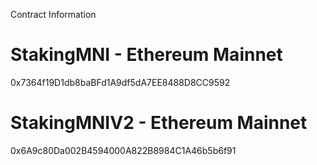 Contract Information

# StakingMNI - Ethereum Mainnet
0x7364f19D1db8baBFd1A9df5dA7EE8488D8CC9592

# StakingMNIV2 - Ethereum Mainnet
0x6A9c80Da002B4594000A822B8984C1A46b5b6f91
